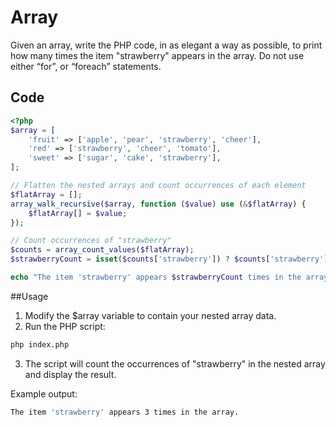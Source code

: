# Array

Given an array, write the PHP code, in as elegant a way as possible, to print how many times the item "strawberry" appears in the array.
Do not use either “for”, or “foreach” statements.

## Code

```php
<?php
$array = [
    'fruit' => ['apple', 'pear', 'strawberry', 'cheer'],
    'red' => ['strawberry', 'cheer', 'tomato'],
    'sweet' => ['sugar', 'cake', 'strawberry'],
];

// Flatten the nested arrays and count occurrences of each element
$flatArray = [];
array_walk_recursive($array, function ($value) use (&$flatArray) {
    $flatArray[] = $value;
});

// Count occurrences of "strawberry"
$counts = array_count_values($flatArray);
$strawberryCount = isset($counts['strawberry']) ? $counts['strawberry'] : 0;

echo "The item 'strawberry' appears $strawberryCount times in the array.";
```

##Usage

1. Modify the $array variable to contain your nested array data.
2. Run the PHP script:
```bash
php index.php
```
3. The script will count the occurrences of "strawberry" in the nested array and display the result.

Example output:
```bash
The item 'strawberry' appears 3 times in the array.
```